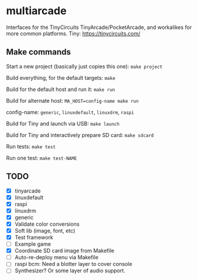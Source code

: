 # multiarcade

Interfaces for the TinyCircuits TinyArcade/PocketArcade,
and workalikes for more common platforms.
Tiny: https://tinycircuits.com/

## Make commands

Start a new project (basically just copies this one): `make project`

Build everything, for the default targets: `make`

Build for the default host and run it: `make run`

Build for alternate host: `MA_HOST=config-name make run`

config-name: `generic`, `linuxdefault`, `linuxdrm`, `raspi`

Build for Tiny and launch via USB: `make launch`

Build for Tiny and interactively prepare SD card: `make sdcard`

Run tests: `make test`

Run one test: `make test-NAME`

## TODO

- [x] tinyarcade
- [x] linuxdefault
- [x] raspi
- [x] linuxdrm
- [x] generic
- [x] Validate color conversions
- [x] Soft lib (image, font, etc)
- [x] Test framework
- [ ] Example game
- [x] Coordinate SD card image from Makefile
- [ ] Auto-re-deploy menu via Makefile
- [ ] raspi bcm: Need a blotter layer to cover console
- [ ] Synthesizer? Or some layer of audio support.
